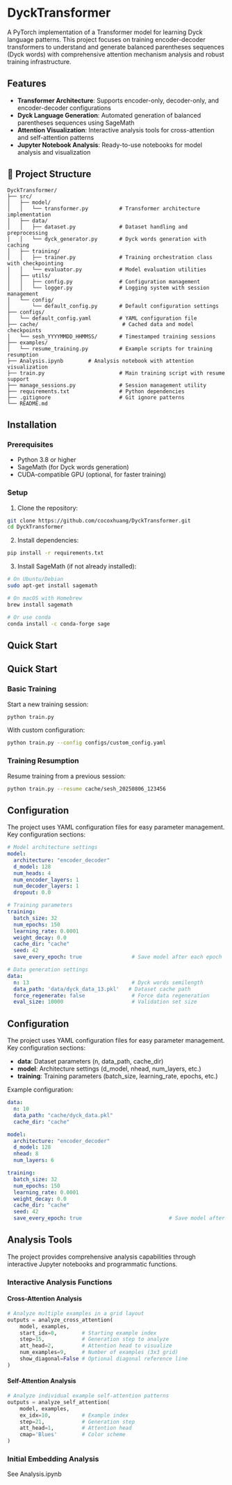 # DyckTransformer

A PyTorch implementation of a Transformer model for learning Dyck language patterns. This project focuses on training encoder-decoder transformers to understand and generate balanced parentheses sequences (Dyck words) with comprehensive attention mechanism analysis and robust training infrastructure.

## Features

- **Transformer Architecture**: Supports encoder-only, decoder-only, and encoder-decoder configurations
- **Dyck Language Generation**: Automated generation of balanced parentheses sequences using SageMath
- **Attention Visualization**: Interactive analysis tools for cross-attention and self-attention patterns
- **Jupyter Notebook Analysis**: Ready-to-use notebooks for model analysis and visualization

## 📁 Project Structure

```
DyckTransformer/
├── src/
│   ├── model/
│   │   └── transformer.py          # Transformer architecture implementation
│   ├── data/
│   │   ├── dataset.py              # Dataset handling and preprocessing
│   │   └── dyck_generator.py       # Dyck words generation with caching
│   ├── training/
│   │   ├── trainer.py              # Training orchestration class with checkpointing
│   │   └── evaluator.py            # Model evaluation utilities
│   ├── utils/
│   │   ├── config.py               # Configuration management
│   │   └── logger.py               # Logging system with session management
│   └── config/
│       └── default_config.py       # Default configuration settings
├── configs/
│   └── default_config.yaml         # YAML configuration file
├── cache/                           # Cached data and model checkpoints
│   └── sesh_YYYYMMDD_HHMMSS/       # Timestamped training sessions
├── examples/
│   └── resume_training.py          # Example scripts for training resumption
├── Analysis.ipynb        # Analysis notebook with attention visualization
├── train.py                        # Main training script with resume support
├── manage_sessions.py              # Session management utility
├── requirements.txt                # Python dependencies
├── .gitignore                      # Git ignore patterns
└── README.md
```

## Installation

### Prerequisites
- Python 3.8 or higher
- SageMath (for Dyck words generation)
- CUDA-compatible GPU (optional, for faster training)

### Setup
1. Clone the repository:
```bash
git clone https://github.com/cocoxhuang/DyckTransformer.git
cd DyckTransformer
```

2. Install dependencies:
```bash
pip install -r requirements.txt
```

3. Install SageMath (if not already installed):
```bash
# On Ubuntu/Debian
sudo apt-get install sagemath

# On macOS with Homebrew
brew install sagemath

# Or use conda
conda install -c conda-forge sage
```

## Quick Start

## Quick Start

### Basic Training
Start a new training session:
```bash
python train.py
```

With custom configuration:
```bash
python train.py --config configs/custom_config.yaml
```

### Training Resumption
Resume training from a previous session:
```bash
python train.py --resume cache/sesh_20250806_123456
```

## Configuration

The project uses YAML configuration files for easy parameter management. Key configuration sections:

```yaml
# Model architecture settings
model:
  architecture: "encoder_decoder"
  d_model: 128
  num_heads: 4
  num_encoder_layers: 1
  num_decoder_layers: 1
  dropout: 0.0

# Training parameters
training:
  batch_size: 32
  num_epochs: 150     
  learning_rate: 0.0001
  weight_decay: 0.0
  cache_dir: "cache"
  seed: 42
  save_every_epoch: true                # Save model after each epoch

# Data generation settings
data:
  n: 13                                 # Dyck words semilength
  data_path: 'data/dyck_data_13.pkl'   # Dataset cache path
  force_regenerate: false               # Force data regeneration
  eval_size: 10000                      # Validation set size
```

## Configuration

The project uses YAML configuration files for easy parameter management. Key configuration sections:

- **data**: Dataset parameters (n, data_path, cache_dir)
- **model**: Architecture settings (d_model, nhead, num_layers, etc.)
- **training**: Training parameters (batch_size, learning_rate, epochs, etc.)

Example configuration:
```yaml
data:
  n: 10
  data_path: "cache/dyck_data.pkl"
  cache_dir: "cache"

model:
  architecture: "encoder_decoder"
  d_model: 128
  nhead: 8
  num_layers: 6

training:
  batch_size: 32
  num_epochs: 150     
  learning_rate: 0.0001
  weight_decay: 0.0
  cache_dir: "cache"
  seed: 42
  save_every_epoch: true                            # Save model after each epoch
```

## Analysis Tools

The project provides comprehensive analysis capabilities through interactive Jupyter notebooks and programmatic functions.

### **Interactive Analysis Functions**

#### Cross-Attention Analysis
```python
# Analyze multiple examples in a grid layout
outputs = analyze_cross_attention(
    model, examples, 
    start_idx=0,        # Starting example index
    step=15,            # Generation step to analyze  
    att_head=2,         # Attention head to visualize
    num_examples=9,     # Number of examples (3x3 grid)
    show_diagonal=False # Optional diagonal reference line
)
```

#### Self-Attention Analysis  
```python
# Analyze individual example self-attention patterns
outputs = analyze_self_attention(
    model, examples,
    ex_idx=10,          # Example index
    step=21,            # Generation step
    att_head=1,         # Attention head
    cmap='Blues'        # Color scheme
)
```

### Initial Embedding Analysis
See Analysis.ipynb
